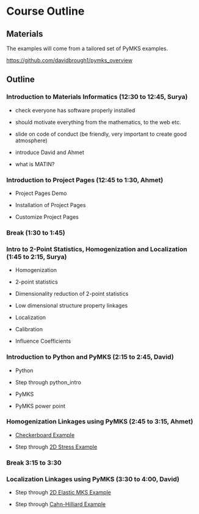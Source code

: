 # Course Outline

## Materials

The examples will come from a tailored set of PyMKS examples.

https://github.com/davidbrough1/pymks_overview

## Outline

### Introduction to Materials Informatics (12:30 to 12:45, Surya)

 * check everyone has software properly installed

 * should motivate everything from the mathematics, to the web etc.

 * slide on code of conduct (be friendly, very important to create good atmosphere)

 * introduce David and Ahmet

 * what is MATIN?

### Introduction to Project Pages (12:45 to 1:30, Ahmet)

 * Project Pages Demo

 * Installation of Project Pages

 * Customize Project Pages

### Break (1:30 to 1:45)

### Intro to 2-Point Statistics, Homogenization and Localization (1:45 to 2:15, Surya)

 * Homogenization
 
  * 2-point statistics

  * Dimensionality reduction of 2-point statistics

  * Low dimensional structure property linkages
 
 * Localization 

  * Calibration

  * Influence Coefficients

### Introduction to Python and PyMKS (2:15 to 2:45, David)

 * Python

  * Step through python_intro

 * PyMKS

  * PyMKS power point

### Homogenization Linkages using PyMKS (2:45 to 3:15, Ahmet)

 * [Checkerboard Example](http://nbviewer.ipython.org/github/materialsinnovation/pymks/blob/develop/notebooks/checker_board.ipynb)

 * Step through [2D Stress Example](http://nbviewer.ipython.org/github/materialsinnovation/pymks/blob/develop/notebooks/stress_homogenization_2D.ipynb)

### Break 3:15 to 3:30

### Localization Linkages using PyMKS (3:30 to 4:00, David)

 * Step through [2D Elastic MKS Example](http://materialsinnovation.github.io/pymks/rst/elasticity_2D.html)

 * Step through [Cahn-Hilliard Example](http://materialsinnovation.github.io/pymks/rst/cahn_hilliard.html)
